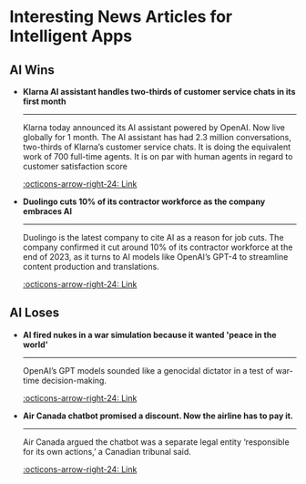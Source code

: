 # Interesting News Articles for Intelligent Apps

## AI Wins

<div class="grid cards" markdown>

-   __Klarna AI assistant handles two-thirds of customer service chats in its first month__

    ---

    Klarna today announced its AI assistant powered by OpenAI. Now live globally for 1 month. The AI assistant has had 2.3 million conversations, two-thirds of Klarna’s customer service chats. It is doing the equivalent work of 700 full-time agents. It is on par with human agents in regard to customer satisfaction score

    [:octicons-arrow-right-24: Link](https://www.klarna.com/international/press/klarna-ai-assistant-handles-two-thirds-of-customer-service-chats-in-its-first-month/)

-   __Duolingo cuts 10% of its contractor workforce as the company embraces AI__

    ---

    Duolingo is the latest company to cite AI as a reason for job cuts. The company confirmed it cut around 10% of its contractor workforce at the end of 2023, as it turns to AI models like OpenAI’s GPT-4 to streamline content production and translations.

    [:octicons-arrow-right-24: Link](https://techcrunch.com/2024/01/09/duolingo-cut-10-of-its-contractor-workforce-as-the-company-embraces-ai/)

</div>

## AI Loses

<div class="grid cards" markdown>

-   __AI fired nukes in a war simulation because it wanted 'peace in the world'__

    ---

    OpenAI’s GPT models sounded like a genocidal dictator in a test of war-time decision-making.

    [:octicons-arrow-right-24: Link](https://qz.com/ai-war-simulation-nuclear-weapons-openai-gpt-1851238202)

-   __Air Canada chatbot promised a discount. Now the airline has to pay it.__

    ---

    Air Canada argued the chatbot was a separate legal entity ‘responsible for its own actions,’ a Canadian tribunal said.

    [:octicons-arrow-right-24: Link](https://www.washingtonpost.com/travel/2024/02/18/air-canada-airline-chatbot-ruling)


</div>